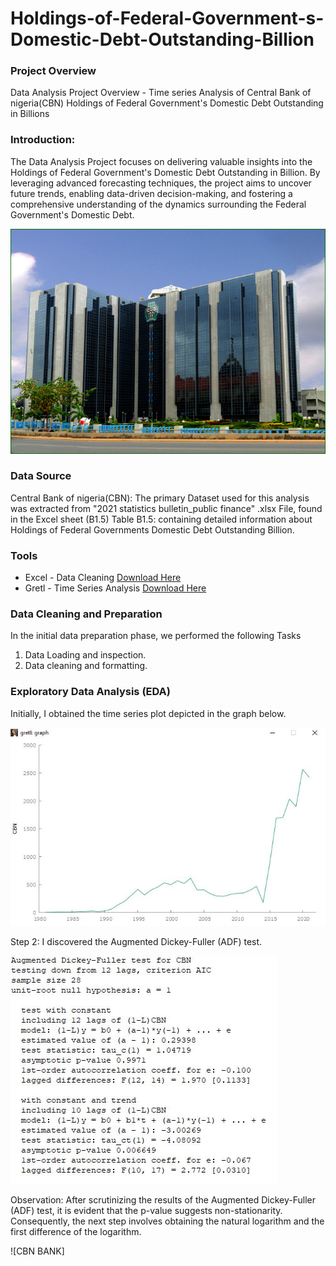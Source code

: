 # Holdings-of-Federal-Government-s-Domestic-Debt-Outstanding-Billion



### Project Overview 
Data Analysis Project Overview - Time series Analysis of Central Bank of nigeria(CBN) Holdings of Federal Government's Domestic Debt Outstanding in Billions


### Introduction:
The Data Analysis Project focuses on delivering valuable insights into the Holdings of Federal Government's Domestic Debt Outstanding in Billion. By leveraging advanced forecasting techniques, the project aims to uncover future trends, enabling data-driven decision-making, and fostering a comprehensive understanding of the dynamics surrounding the Federal Government's Domestic Debt.

![CBN BANK](https://github.com/OlamilekanKolawole/OlamilekanKolawole-Holdings-of-Federal-Government-s-Domestic-Debt-Outstanding-Billion/blob/main/Central-Bank-of-Nigeria.png)


### Data Source 
Central Bank of nigeria(CBN): The primary Dataset used for this analysis was extracted from "2021 statistics bulletin_public finance" .xlsx File, found in the Excel sheet (B1.5) Table B1.5: containing detailed information about Holdings of Federal Governments Domestic Debt Outstanding Billion.

### Tools

- Excel - Data Cleaning [Download Here](https://microsoft.com)
- Gretl - Time Series Analysis [Download Here](https://sourceforge.net/projects/gretl/)


### Data Cleaning and Preparation 
In the initial data preparation phase, we performed the following Tasks 
1. Data Loading and inspection.
2. Data cleaning and formatting.

### Exploratory Data Analysis (EDA)

Initially, I obtained the time series plot depicted in the graph below.

![CBN BANK](https://github.com/OlamilekanKolawole/OlamilekanKolawole-Holdings-of-Federal-Government-s-Domestic-Debt-Outstanding-Billion/blob/main/FIRSGT%20CBN%20GRAPH%20CHECK.JPG)

Step 2: I discovered the Augmented Dickey-Fuller (ADF) test.

![CBN BANK](https://github.com/OlamilekanKolawole/OlamilekanKolawole-Holdings-of-Federal-Government-s-Domestic-Debt-Outstanding-Billion/blob/main/ADF%20Test%20for%20CBN.JPG)

Observation: After scrutinizing the results of the Augmented Dickey-Fuller (ADF) test, it is evident that the p-value suggests non-stationarity. Consequently, the next step involves obtaining the natural logarithm and the first difference of the logarithm.

![CBN BANK]







